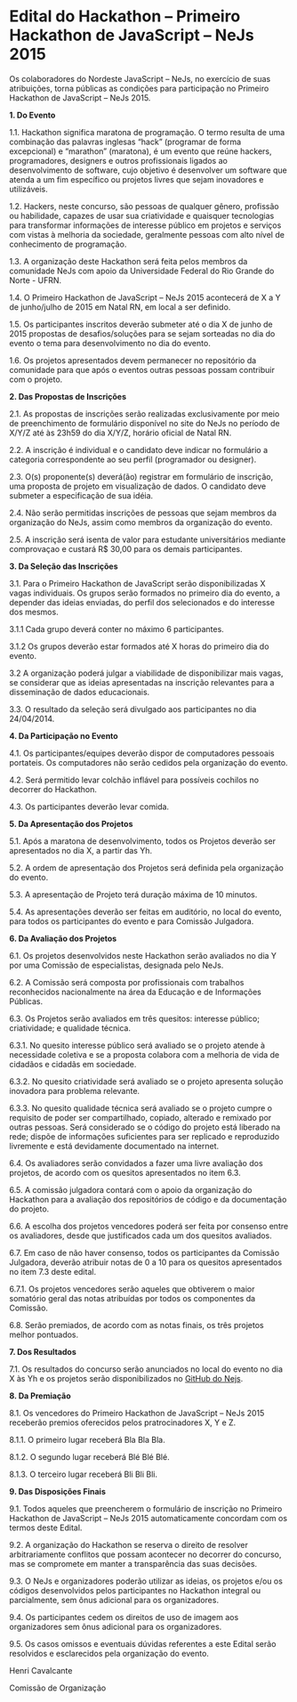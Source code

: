 # Edital do Hackathon – Primeiro Hackathon de JavaScript – NeJs 2015

Os colaboradores do Nordeste JavaScript – NeJs, no exercício de suas atribuições, torna públicas as condições para participação no Primeiro Hackathon de JavaScript – NeJs 2015.

**1. Do Evento** 

1.1. Hackathon significa maratona de programação. O termo resulta de uma combinação das palavras inglesas “hack” (programar de forma excepcional) e “marathon” (maratona), é um evento que reúne hackers, programadores, designers e outros profissionais ligados ao desenvolvimento de software, cujo objetivo é desenvolver um software que atenda a um fim específico ou projetos livres que sejam inovadores e utilizáveis. 

1.2. Hackers, neste concurso, são pessoas de qualquer gênero, profissão ou habilidade, capazes de usar sua criatividade e quaisquer tecnologias para transformar informações de interesse público em projetos e serviços com vistas à melhoria da sociedade, geralmente pessoas com alto nível de conhecimento de programação.

1.3. A organização deste Hackathon será feita pelos membros da comunidade NeJs com apoio da Universidade Federal do Rio Grande do Norte - UFRN.

1.4. O Primeiro Hackathon de JavaScript – NeJs 2015 acontecerá de X a Y de junho/julho de 2015 em Natal RN, em local a ser definido.

1.5. Os participantes inscritos deverão submeter até o dia X de junho de 2015 propostas de desafios/soluções para se sejam sorteadas no dia do evento o tema para desenvolvimento no dia do evento.

1.6. Os projetos apresentados devem permanecer no repositório da comunidade para que após o eventos outras pessoas possam contribuir com o projeto.

**2. Das Propostas de Inscrições**

2.1. As propostas de inscrições serão realizadas exclusivamente por meio de preenchimento de formulário disponível no site do NeJs no período de X/Y/Z até às 23h59 do dia X/Y/Z, horário oficial de Natal RN.

2.2. A inscrição é individual e o candidato deve indicar no formulário a categoria correspondente ao seu perfil (programador ou designer).

2.3. O(s) proponente(s) deverá(ão) registrar em formulário de inscrição, uma proposta de projeto em visualização de dados. O candidato deve submeter a especificação de sua idéia.

2.4. Não serão permitidas inscrições de pessoas que sejam membros da organização do NeJs, assim como membros da organização do evento.

2.5. A inscrição será isenta de valor para estudante universitários mediante comprovaçao e custará R$ 30,00 para os demais participantes.

**3. Da Seleção das Inscrições**

3.1. Para o Primeiro Hackathon de JavaScript serão disponibilizadas X vagas individuais. Os grupos serão formados no primeiro dia do evento, a depender das ideias enviadas, do perfil dos selecionados e do interesse dos mesmos.

3.1.1 Cada grupo deverá conter no máximo 6 participantes.

3.1.2 Os grupos deverão estar formados até X horas do primeiro dia do evento.

3.2 A organização poderá julgar a viabilidade de disponibilizar mais vagas, se considerar que as ideias apresentadas na inscrição relevantes para a disseminação de dados educacionais.

3.3. O resultado da seleção será divulgado aos participantes no dia 24/04/2014.

**4. Da Participação no Evento**

4.1. Os participantes/equipes deverão dispor de computadores pessoais portateis. Os computadores não serão cedidos pela organização do evento.

4.2. Será permitido levar colchão inflável para possíveis cochilos no decorrer do Hackathon.

4.3. Os participantes deverão levar comida.

**5. Da Apresentação dos Projetos**

5.1. Após a maratona de desenvolvimento, todos os Projetos deverão ser apresentados no dia X, a partir das Yh.

5.2. A ordem de apresentação dos Projetos será definida pela organização do evento.

5.3. A apresentação de Projeto terá duração máxima de 10 minutos.

5.4. As apresentações deverão ser feitas em auditório, no local do evento, para todos os participantes do evento e para Comissão Julgadora.

**6. Da Avaliação dos Projetos**

6.1. Os projetos desenvolvidos neste Hackathon serão avaliados no dia Y por uma Comissão de especialistas, designada pelo NeJs.

6.2. A Comissão será composta por profissionais com trabalhos reconhecidos nacionalmente na área da Educação e de Informações Públicas.

6.3. Os Projetos serão avaliados em três quesitos: interesse público; criatividade; e qualidade técnica.

6.3.1. No quesito interesse público será avaliado se o projeto atende à necessidade coletiva e se a proposta colabora com a melhoria de vida de cidadãos e cidadãs em sociedade.

6.3.2. No quesito criatividade será avaliado se o projeto apresenta solução inovadora para problema relevante.

6.3.3. No quesito qualidade técnica será avaliado se o projeto cumpre o requisito de poder ser compartilhado, copiado, alterado e remixado por outras pessoas. Será considerado se o código do projeto está liberado na rede; dispõe de informações suficientes para ser replicado e reproduzido livremente e está devidamente documentado na internet.

6.4. Os avaliadores serão convidados a fazer uma livre avaliação dos projetos, de acordo com os quesitos apresentados no item 6.3.

6.5. A comissão julgadora contará com o apoio da organização do Hackathon para a avaliação dos repositórios de código e da documentação do projeto.

6.6. A escolha dos projetos vencedores poderá ser feita por consenso entre os avaliadores, desde que justificados cada um dos quesitos avaliados.

6.7. Em caso de não haver consenso, todos os participantes da Comissão Julgadora, deverão atribuir notas de 0 a 10 para os quesitos apresentados no item 7.3 deste edital.

6.7.1. Os projetos vencedores serão aqueles que obtiverem o maior somatório geral das notas atribuídas por todos os componentes da Comissão.

6.8. Serão premiados, de acordo com as notas finais, os três projetos melhor pontuados.

**7. Dos Resultados**

7.1. Os resultados do concurso serão anunciados no local do evento no dia X às Yh e os projetos serão disponibilizados no [GitHub do Nejs](http://github.com/nejs).

**8. Da Premiação**

8.1. Os vencedores do Primeiro Hackathon de JavaScript – NeJs 2015 receberão premios oferecidos pelos pratrocinadores X, Y e Z.

8.1.1. O primeiro lugar receberá Bla Bla Bla.

8.1.2. O segundo lugar receberá Blé Blé Blé.

8.1.3. O terceiro lugar receberá Bli Bli Bli.

**9. Das Disposições Finais**

9.1. Todos aqueles que preencherem o formulário de inscrição no Primeiro Hackathon de JavaScript – NeJs 2015 automaticamente concordam com os termos deste Edital.

9.2. A organização do Hackathon se reserva o direito de resolver arbitrariamente conflitos que possam acontecer no decorrer do concurso, mas se compromete em manter a transparência das suas decisões.

9.3. O NeJs e organizadores poderão utilizar as ideias, os projetos e/ou os códigos desenvolvidos pelos participantes no Hackathon integral ou parcialmente, sem ônus adicional para os organizadores.

9.4. Os participantes cedem os direitos de uso de imagem aos organizadores sem ônus adicional para os organizadores.

9.5. Os casos omissos e eventuais dúvidas referentes a este Edital serão resolvidos e esclarecidos pela organização do evento.

 

Henri Cavalcante

Comissão de Organização
